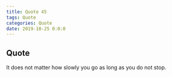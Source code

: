 ```yaml
---
title: Quote 45
tags: Quote
categories: Quote
date: 2019-10-25 0:0:0
---
```


## Quote

It does not matter how slowly you go as long as you do not stop.
